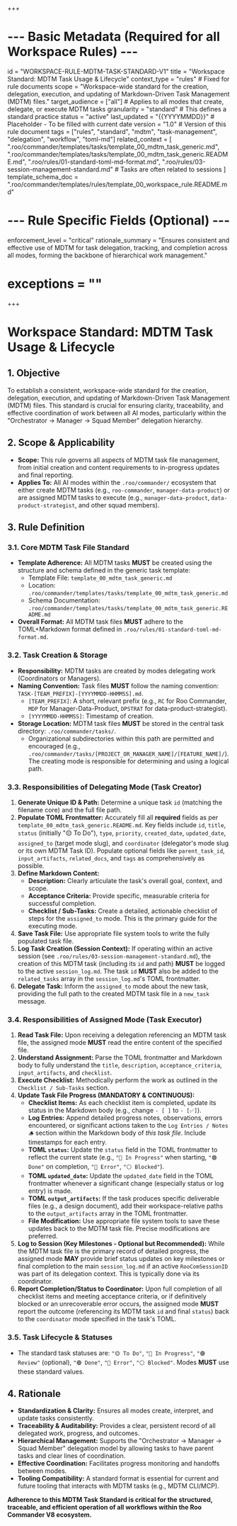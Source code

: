 +++
# --- Basic Metadata (Required for all Workspace Rules) ---
id = "WORKSPACE-RULE-MDTM-TASK-STANDARD-V1"
title = "Workspace Standard: MDTM Task Usage & Lifecycle"
context_type = "rules" # Fixed for rule documents
scope = "Workspace-wide standard for the creation, delegation, execution, and updating of Markdown-Driven Task Management (MDTM) files."
target_audience = ["all"] # Applies to all modes that create, delegate, or execute MDTM tasks
granularity = "standard" # This defines a standard practice
status = "active"
last_updated = "{{YYYYMMDD}}" # Placeholder - To be filled with current date
version = "1.0" # Version of this rule document
tags = ["rules", "standard", "mdtm", "task-management", "delegation", "workflow", "toml-md"]
related_context = [
    ".roo/commander/templates/tasks/template_00_mdtm_task_generic.md",
    ".roo/commander/templates/tasks/template_00_mdtm_task_generic.README.md",
    ".roo/rules/01-standard-toml-md-format.md",
    ".roo/rules/03-session-management-standard.md" # Tasks are often related to sessions
]
template_schema_doc = ".roo/commander/templates/rules/template_00_workspace_rule.README.md"

# --- Rule Specific Fields (Optional) ---
enforcement_level = "critical"
rationale_summary = "Ensures consistent and effective use of MDTM for task delegation, tracking, and completion across all modes, forming the backbone of hierarchical work management."
# exceptions = ""
+++

# Workspace Standard: MDTM Task Usage & Lifecycle

## 1. Objective

To establish a consistent, workspace-wide standard for the creation, delegation, execution, and updating of Markdown-Driven Task Management (MDTM) files. This standard is crucial for ensuring clarity, traceability, and effective coordination of work between all AI modes, particularly within the "Orchestrator -> Manager -> Squad Member" delegation hierarchy.

## 2. Scope & Applicability

*   **Scope:** This rule governs all aspects of MDTM task file management, from initial creation and content requirements to in-progress updates and final reporting.
*   **Applies To:** All AI modes within the `.roo/commander/` ecosystem that either create MDTM tasks (e.g., `roo-commander`, `manager-data-product`) or are assigned MDTM tasks to execute (e.g., `manager-data-product`, `data-product-strategist`, and other squad members).

## 3. Rule Definition

### 3.1. Core MDTM Task File Standard

*   **Template Adherence:** All MDTM tasks **MUST** be created using the structure and schema defined in the generic task template:
    *   Template File: `template_00_mdtm_task_generic.md`
    *   Location: `.roo/commander/templates/tasks/template_00_mdtm_task_generic.md`
    *   Schema Documentation: `.roo/commander/templates/tasks/template_00_mdtm_task_generic.README.md`
*   **Overall Format:** All MDTM task files **MUST** adhere to the TOML+Markdown format defined in `.roo/rules/01-standard-toml-md-format.md`.

### 3.2. Task Creation & Storage

*   **Responsibility:** MDTM tasks are created by modes delegating work (Coordinators or Managers).
*   **Naming Convention:** Task files **MUST** follow the naming convention: `TASK-[TEAM_PREFIX]-[YYYYMMDD-HHMMSS].md`.
    *   `[TEAM_PREFIX]`: A short, relevant prefix (e.g., `RC` for Roo Commander, `MDP` for Manager-Data-Product, `DPSTRAT` for data-product-strategist).
    *   `[YYYYMMDD-HHMMSS]`: Timestamp of creation.
*   **Storage Location:** MDTM task files **MUST** be stored in the central task directory: `.roo/commander/tasks/`.
    *   Organizational subdirectories within this path are permitted and encouraged (e.g., `.roo/commander/tasks/[PROJECT_OR_MANAGER_NAME]/[FEATURE_NAME]/`). The creating mode is responsible for determining and using a logical path.

### 3.3. Responsibilities of Delegating Mode (Task Creator)

1.  **Generate Unique ID & Path:** Determine a unique task `id` (matching the filename core) and the full file path.
2.  **Populate TOML Frontmatter:** Accurately fill all **required** fields as per `template_00_mdtm_task_generic.README.md`. Key fields include `id`, `title`, `status` (initially "🟡 To Do"), `type`, `priority`, `created_date`, `updated_date`, `assigned_to` (target mode slug), and `coordinator` (delegator's mode slug or its own MDTM Task ID). Populate optional fields like `parent_task_id`, `input_artifacts`, `related_docs`, and `tags` as comprehensively as possible.
3.  **Define Markdown Content:**
    *   **Description:** Clearly articulate the task's overall goal, context, and scope.
    *   **Acceptance Criteria:** Provide specific, measurable criteria for successful completion.
    *   **Checklist / Sub-Tasks:** Create a detailed, actionable checklist of steps for the `assigned_to` mode. This is the primary guide for the executing mode.
4.  **Save Task File:** Use appropriate file system tools to write the fully populated task file.
5.  **Log Task Creation (Session Context):** If operating within an active session (see `.roo/rules/03-session-management-standard.md`), the creation of this MDTM task (including its `id` and path) **MUST** be logged to the active `session_log.md`. The task `id` **MUST** also be added to the `related_tasks` array in the `session_log.md`'s TOML frontmatter.
6.  **Delegate Task:** Inform the `assigned_to` mode about the new task, providing the full path to the created MDTM task file in a `new_task` message.

### 3.4. Responsibilities of Assigned Mode (Task Executor)

1.  **Read Task File:** Upon receiving a delegation referencing an MDTM task file, the assigned mode **MUST** read the entire content of the specified file.
2.  **Understand Assignment:** Parse the TOML frontmatter and Markdown body to fully understand the `title`, `description`, `acceptance_criteria`, `input_artifacts`, and `checklist`.
3.  **Execute Checklist:** Methodically perform the work as outlined in the `Checklist / Sub-Tasks` section.
4.  **Update Task File Progress (MANDATORY & CONTINUOUS):**
    *   **Checklist Items:** As each checklist item is completed, update its status in the Markdown body (e.g., change `- [ ]` to `- [✅]`).
    *   **Log Entries:** Append detailed progress notes, observations, errors encountered, or significant actions taken to the `Log Entries / Notes 🪵` section within the Markdown body of *this task file*. Include timestamps for each entry.
    *   **TOML `status`:** Update the `status` field in the TOML frontmatter to reflect the current state (e.g., `"🔵 In Progress"` when starting, `"🟢 Done"` on completion, `"🔴 Error"`, `"⚪ Blocked"`).
    *   **TOML `updated_date`:** Update the `updated_date` field in the TOML frontmatter whenever a significant change (especially status or log entry) is made.
    *   **TOML `output_artifacts`:** If the task produces specific deliverable files (e.g., a design document), add their workspace-relative paths to the `output_artifacts` array in the TOML frontmatter.
    *   **File Modification:** Use appropriate file system tools to save these updates back to the MDTM task file. Precise modifications are preferred.
5.  **Log to Session (Key Milestones - Optional but Recommended):** While the MDTM task file is the primary record of detailed progress, the assigned mode **MAY** provide brief status updates on key milestones or final completion to the main `session_log.md` if an active `RooComSessionID` was part of its delegation context. This is typically done via its coordinator.
6.  **Report Completion/Status to Coordinator:** Upon full completion of all checklist items and meeting acceptance criteria, or if definitively blocked or an unrecoverable error occurs, the assigned mode **MUST** report the outcome (referencing its MDTM task `id` and final `status`) back to the `coordinator` mode specified in the task's TOML.

### 3.5. Task Lifecycle & Statuses

*   The standard task statuses are: `"🟡 To Do"`, `"🔵 In Progress"`, `"🟣 Review"` (optional), `"🟢 Done"`, `"🔴 Error"`, `"⚪ Blocked"`. Modes **MUST** use these standard values.

## 4. Rationale

*   **Standardization & Clarity:** Ensures all modes create, interpret, and update tasks consistently.
*   **Traceability & Auditability:** Provides a clear, persistent record of all delegated work, progress, and outcomes.
*   **Hierarchical Management:** Supports the "Orchestrator -> Manager -> Squad Member" delegation model by allowing tasks to have parent tasks and clear lines of coordination.
*   **Effective Coordination:** Facilitates progress monitoring and handoffs between modes.
*   **Tooling Compatibility:** A standard format is essential for current and future tooling that interacts with MDTM tasks (e.g., MDTM CLI/MCP).

**Adherence to this MDTM Task Standard is critical for the structured, traceable, and efficient operation of all workflows within the Roo Commander V8 ecosystem.**
